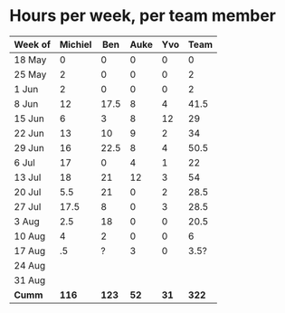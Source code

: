 # Hours per week, per team member

| Week of | Michiel | Ben  | Auke | Yvo  | Team |
|---------|---------|------|------|------|------|
| 18 May  |  0      |  0   |  0   |  0   |  0   |
| 25 May  |  2      |  0   |  0   |  0   |  2   |
|  1 Jun  |  2      |  0   |  0   |  0   |  2   |
|  8 Jun  | 12      | 17.5 |  8   |  4   | 41.5 |
| 15 Jun  |  6      |  3   |  8   | 12   | 29   |
| 22 Jun  | 13      | 10   |  9   |  2   | 34   |
| 29 Jun  | 16      | 22.5 |  8   |  4   | 50.5 |
|  6 Jul  | 17      |  0   |  4   |  1   | 22   |
| 13 Jul  | 18      | 21   | 12   |  3   | 54   |
| 20 Jul  |  5.5    | 21   |  0   |  2   | 28.5 |
| 27 Jul  | 17.5    |  8   |  0   |  3   | 28.5 |
|  3 Aug  |  2.5    | 18   |  0   |  0   | 20.5 |
| 10 Aug  |  4      |  2   |  0   |  0   |  6   |
| 17 Aug  |   .5    |  ?   |  3   |  0   |  3.5?|
| 24 Aug  |         |      |      |      |
| 31 Aug  |         |      |      |      |
| **Cumm**    | **116**   | **123** | **52**  | **31**  | **322** |

<!-- Michiel: 0+2+2+12+6+13+16+17+18+5.5+17.5+2.5+4+.5=116 -->
<!-- Ben: 0+0+0+17.5+3+10+22.5+0+21+21+8+18+2=123 -->
<!-- Auke: 0+0+0+8+8+9+8+4+12+0+0+0+0+3=52 -->
<!-- Yvo: 0+0+0+4+12+2+4+1+3+2+3+0+0+0=31 -->
<!-- Team: 0+2+2+41.5+29+34+50.5+22+54+28.5+28.5+20.5+6+3.5=322 -->
<!-- Bottom line: 116+123+52+31=322 -->
